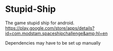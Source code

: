 Stupid-Ship
===========

The game stupid ship for android. https://play.google.com/store/apps/details?id=com.modstam.spaceshipchallenge&amp;hl=en


Dependencies may have to be set up manually
